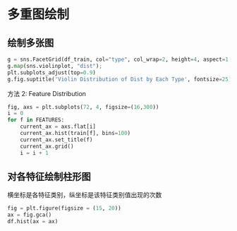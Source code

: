 # 多重图绘制

## 绘制多张图

```python
g = sns.FacetGrid(df_train, col="type", col_wrap=2, height=4, aspect=1.5)
g.map(sns.violinplot, "dist");
plt.subplots_adjust(top=0.9)
g.fig.suptitle('Violin Distribution of Dist by Each Type', fontsize=25)
```

方法 2: Feature Distribution

```python
fig, axs = plt.subplots(72, 4, figsize=(16,300))
i = 0
for f in FEATURES:
    current_ax = axs.flat[i]
    current_ax.hist(train[f], bins=100)
    current_ax.set_title(f)
    current_ax.grid()
    i = i + 1
```

## 对各特征绘制柱形图

横坐标是各特征类别，纵坐标是该特征类别值出现的次数

```python
fig = plt.figure(figsize = (15, 20))
ax = fig.gca()
df.hist(ax = ax)
```
